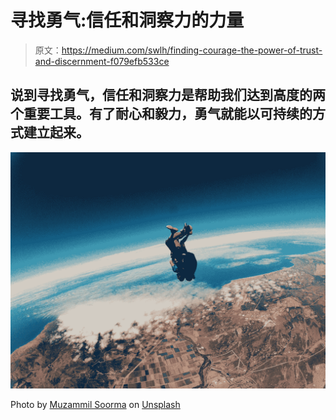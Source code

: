 # 寻找勇气:信任和洞察力的力量

> 原文：<https://medium.com/swlh/finding-courage-the-power-of-trust-and-discernment-f079efb533ce>

## 说到寻找勇气，信任和洞察力是帮助我们达到高度的两个重要工具。有了耐心和毅力，勇气就能以可持续的方式建立起来。

![](img/69de0491fa22876138eaf8a2b639dec2.png)

Photo by [Muzammil Soorma](https://unsplash.com/@muzammilo?utm_source=unsplash&utm_medium=referral&utm_content=creditCopyText) on [Unsplash](https://unsplash.com/search/photos/courage?utm_source=unsplash&utm_medium=referral&utm_content=creditCopyText)